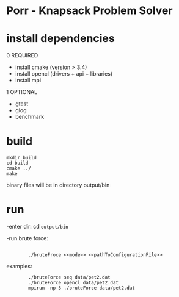 # Porr - Knapsack Problem Solver


# install dependencies

0 REQUIRED
- install cmake (version > 3.4)
- install opencl (drivers + api + libraries)
- install mpi

1 OPTIONAL
- gtest
- glog
- benchmark




# build

```
mkdir build
cd build
cmake ../
make
```

binary files will be in directory output/bin

# run

-enter dir: cd `output/bin`

-run brute force:
```

        ./bruteFroce <<mode>> <<pathToConfigurationFile>>

```
examples:
```
        ./bruteForce seq data/pet2.dat
        ./bruteForce opencl data/pet2.dat
        mpirun -np 3 ./bruteForce data/pet2.dat

```




